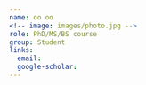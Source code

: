 ```yaml
---
name: oo oo
<!-- image: images/photo.jpg -->
role: PhD/MS/BS course
group: Student
links:
  email:
  google-scholar: 
---
```



